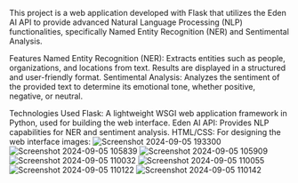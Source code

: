 This project is a web application developed with Flask that utilizes the Eden AI API to provide advanced Natural Language Processing (NLP) functionalities, specifically Named Entity Recognition (NER) and Sentimental Analysis.

Features
Named Entity Recognition (NER): Extracts entities such as people, organizations, and locations from text. Results are displayed in a structured and user-friendly format.
Sentimental Analysis: Analyzes the sentiment of the provided text to determine its emotional tone, whether positive, negative, or neutral.

Technologies Used
Flask: A lightweight WSGI web application framework in Python, used for building the web interface.
Eden AI API: Provides NLP capabilities for NER and sentiment analysis.
HTML/CSS: For designing the web interface
images:
![Screenshot 2024-09-05 193300](https://github.com/user-attachments/assets/3defe83b-63d9-4249-8c2f-b72df9f8a64e)
![Screenshot 2024-09-05 105839](https://github.com/user-attachments/assets/20c9db18-127e-4ec9-a938-ca361eb15f81)
![Screenshot 2024-09-05 105909](https://github.com/user-attachments/assets/70f93872-a164-46f4-b264-48a21d81d060)
![Screenshot 2024-09-05 110032](https://github.com/user-attachments/assets/11fc24a9-e071-4839-a72d-b10ea35df812)
![Screenshot 2024-09-05 110055](https://github.com/user-attachments/assets/2409d8a2-f308-4f1c-b99f-08dd1130b8e9)
![Screenshot 2024-09-05 110122](https://github.com/user-attachments/assets/89382094-38fa-4f9a-99c3-ab543eb8ef60)
![Screenshot 2024-09-05 110142](https://github.com/user-attachments/assets/e3839a77-c5a6-4c2a-95cb-b34911e9f829)
